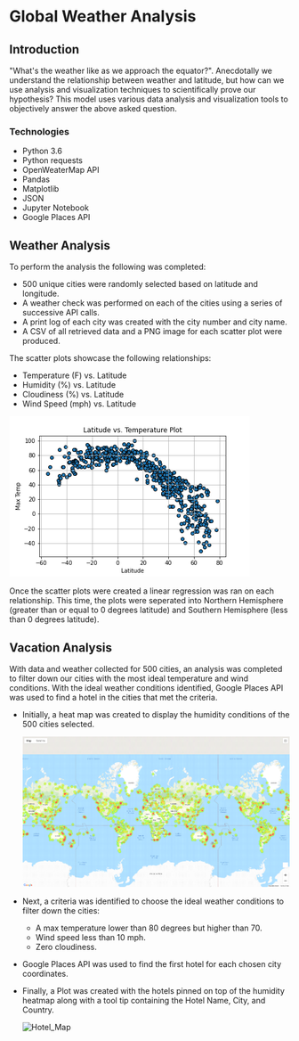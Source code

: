 # Global Weather Analysis

## Introduction

"What's the weather like as we approach the equator?". Anecdotally we understand the relationship between weather and latitude, but how can we use analysis and visualization techniques to scientifically prove our hypothesis? This model uses various data analysis and visualization tools to objectively answer the above asked question. 

### Technologies

* Python 3.6
* Python requests
* OpenWeaterMap API
* Pandas
* Matplotlib
* JSON
* Jupyter Notebook
* Google Places API

## Weather Analysis

To perform the analysis the following was completed:

* 500 unique cities were randomly selected based on latitude and longitude.
* A weather check was performed on each of the cities using a series of successive API calls.
* A print log of each city was created with the city number and city name.
* A CSV of all retrieved data and a PNG image for each scatter plot were produced.

The scatter plots showcase the following relationships:

* Temperature (F) vs. Latitude
* Humidity (%) vs. Latitude
* Cloudiness (%) vs. Latitude
* Wind Speed (mph) vs. Latitude

![Temperature vs. Latitude](./Weather_Analysis/Visualizations/Lat_v_temp.png)

Once the scatter plots were created a linear regression was ran on each relationship. This time, the plots were seperated into Northern Hemisphere (greater than or equal to 0 degrees latitude) and Southern Hemisphere (less than 0 degrees latitude).

## Vacation Analysis

With data and weather collected for 500 cities, an analysis was completed to filter down our cities with the most ideal temperature and wind conditions. With the ideal weather conditions identified, Google Places API was used to find a hotel in the cities that met the criteria.

* Initially, a heat map was created to display the humidity conditions of the 500 cities selected.

  ![Heatmap](./Vacation_Analysis/Visualizations/Global_Heat_Map.png)

* Next, a criteria was identified to choose the ideal weather conditions to filter down the cities:

  * A max temperature lower than 80 degrees but higher than 70.
  * Wind speed less than 10 mph.
  * Zero cloudiness.

* Google Places API was used to find the first hotel for each chosen city coordinates.

* Finally, a Plot was created with the hotels pinned on top of the humidity heatmap along with a tool tip containing the Hotel Name, City, and Country.

  ![Hotel_Map](./Vacation_Analysis/Filtered_Hotels.png)
